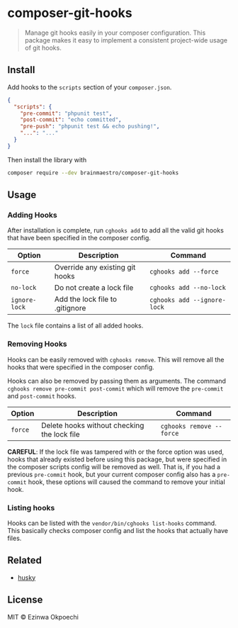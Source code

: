 # composer-git-hooks
> Manage git hooks easily in your composer configuration. This package makes it easy to implement a consistent project-wide usage of git hooks.

## Install

Add hooks to the `scripts` section of your `composer.json`.

```json
{
  "scripts": {
    "pre-commit": "phpunit test",
    "post-commit": "echo committed",
    "pre-push": "phpunit test && echo pushing!",
    "...": "..."
  }
}
```

Then install the library with
```sh
composer require --dev brainmaestro/composer-git-hooks
```

## Usage

### Adding Hooks

After installation is complete, run `cghooks add`
to add all the valid git hooks that have been specified in the composer config.

Option | Description | Command
------ | ----------- | -------
`force` | Override any existing git hooks | `cghooks add --force`
`no-lock` | Do not create a lock file | `cghooks add --no-lock`
`ignore-lock` | Add the lock file to .gitignore | `cghooks add --ignore-lock`

The `lock` file contains a list of all added hooks.

### Removing Hooks

Hooks can be easily removed with `cghooks remove`. This will remove all the hooks that were specified in the composer config.

Hooks can also be removed by passing them as arguments. The command `cghooks remove pre-commit post-commit` which will remove the `pre-commit` and `post-commit` hooks.

Option | Description | Command
------ | ----------- | -------
`force` | Delete hooks without checking the lock file | `cghooks remove --force`


**CAREFUL**: If the lock file was tampered with or the force option was used, hooks that already existed before using this package, but were specified in the composer scripts config will be removed as well. That is, if you had a previous `pre-commit` hook, but your current composer config also has a `pre-commit` hook, these options will caused the command to remove your initial hook.


### Listing hooks

Hooks can be listed with the `vendor/bin/cghooks list-hooks` command. This basically checks composer config and list the hooks that actually have files.

## Related
- [husky](https://github.com/typicode/husky)


## License
MIT © Ezinwa Okpoechi

